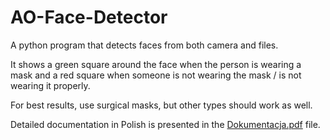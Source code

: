 # AO-Face-Detector

A python program that detects faces from both camera and files.

It shows a green square around the face when the person is wearing a mask and a red square when someone is not wearing the mask / is not wearing it properly.

For best results, use surgical masks, but other types should work as well.

Detailed documentation in Polish is presented in the [Dokumentacja.pdf](https://github.com/Schironichi/WFiIS-AO-Face-Detector/blob/main/Dokumentacja.pdf) file.
